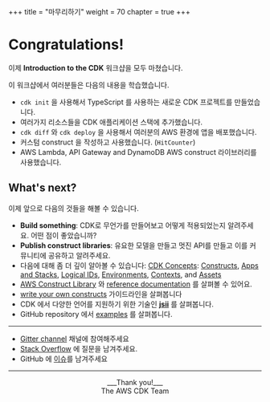 +++
title = "마무리하기"
weight = 70
chapter = true
+++

# Congratulations!

이제 __Introduction to the CDK__ 워크샵을 모두 마쳤습니다.

이 워크샵에서 여러분들은 다음의 내용을 학습했습니다.

- `cdk init` 을 사용해서 TypeScript 를 사용하는 새로운 CDK 프로젝트를 만들었습니다.
- 여러가지 리소스들을 CDK 애플리케이션 스택에 추가했습니다.
- `cdk diff` 와 `cdk deploy` 을 사용해서 여러분의 AWS 환경에 앱을 배포했습니다.
- 커스텀 construct 을 작성하고 사용했습니다. (`HitCounter`)
- AWS Lambda, API Gateway and DynamoDB AWS construct 라이브러리를 사용했습니다.

## What's next?

이제 앞으로 다음의 것들을 해볼 수 있습니다.

* __Build something__: CDK로 무언가를 만들어보고 어떻게 적용되었는지 알려주세요. 어떤 점이 좋았습니까?
* __Publish construct libraries__: 유요한 모델을 만들고 멋진 API를 만들고 이를 커뮤니티에 공유하고 알려주세요.
* 다음에 대해 좀 더 깊이 알아볼 수 있습니다:  [CDK
  Concepts](https://docs.aws.amazon.com/CDK/latest/userguide/concepts.html):
  [Constructs](https://docs.aws.amazon.com/CDK/latest/userguide/constructs.html),
  [Apps and Stacks](https://docs.aws.amazon.com/CDK/latest/userguide/apps_and_stacks.html),
  [Logical IDs](https://docs.aws.amazon.com/cdk/latest/guide/identifiers.html#identifiers_logical_ids),
  [Environments](https://docs.aws.amazon.com/cdk/latest/guide/apps_and_stacks.html#environments),
  [Contexts](https://docs.aws.amazon.com/cdk/latest/guide/context.html),
  and [Assets](https://docs.aws.amazon.com/CDK/latest/userguide/assets.html)
* [AWS Construct Library](https://docs.aws.amazon.com/CDK/latest/userguide/aws_construct_lib.html) 와 [reference documentation](https://docs.aws.amazon.com/cdk/api/latest/docs/aws-construct-library.html) 를 살펴볼 수 있어요.
* [write your own constructs](https://docs.aws.amazon.com/CDK/latest/userguide/writing_constructs.html) 가이드라인을 살펴봅니다
* CDK 에서 다양한 언어를 지원하기 위한 기술인 [__jsii__](https://github.com/awslabs/jsii) 를 살펴봅니다.
* GitHub repository 에서 [examples](https://github.com/aws-samples/aws-cdk-examples) 를 살펴봅니다.

-----

* [Gitter channel](https://gitter.im/awslabs/aws-cdk) 채널에 참여해주세요
* [Stack Overflow](https://stackoverflow.com/questions/tagged/aws-cdk) 에 질문을 남겨주세요.
* GitHub 에 [이슈](https://github.com/awslabs/aws-cdk/issues/new)를 남겨주세요

-----

<center>
___Thank you!___<br/>
The AWS CDK Team
</center>
